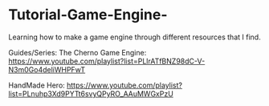 # Tutorial-Game-Engine-
Learning how to make a game engine through different resources that I find.

Guides/Series:
The Cherno Game Engine: https://www.youtube.com/playlist?list=PLlrATfBNZ98dC-V-N3m0Go4deliWHPFwT

HandMade Hero: https://www.youtube.com/playlist?list=PLnuhp3Xd9PYTt6svyQPyRO_AAuMWGxPzU
